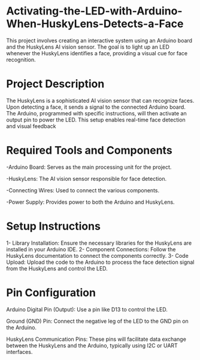# Activating-the-LED-with-Arduino-When-HuskyLens-Detects-a-Face
This project involves creating an interactive system using an Arduino board and the HuskyLens AI vision sensor. The goal is to light up an LED whenever the HuskyLens identifies a face, providing a visual cue for face recognition.

# Project Description
The HuskyLens is a sophisticated AI vision sensor that can recognize faces. Upon detecting a face, it sends a signal to the connected Arduino board. The Arduino, programmed with specific instructions, will then activate an output pin to power the LED. This setup enables real-time face detection and visual feedback


# Required Tools and Components

-Arduino Board: Serves as the main processing unit for the project.

-HuskyLens: The AI vision sensor responsible for face detection.

-Connecting Wires: Used to connect the various components.

-Power Supply: Provides power to both the Arduino and HuskyLens.

# Setup Instructions
1- Library Installation: Ensure the necessary libraries for the HuskyLens are installed in your Arduino IDE.
2- Component Connections: Follow the HuskyLens documentation to connect the components correctly.
3- Code Upload: Upload the code to the Arduino to process the face detection signal from the HuskyLens and control the LED.

# Pin Configuration

Arduino Digital Pin (Output): Use a pin like D13 to control the LED.

Ground (GND) Pin: Connect the negative leg of the LED to the GND pin on the Arduino.

HuskyLens Communication Pins: These pins will facilitate data exchange between the HuskyLens and the Arduino, typically using I2C or UART interfaces.

